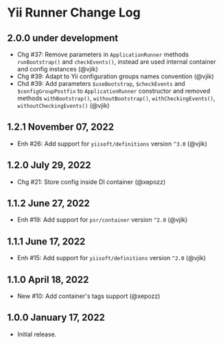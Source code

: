 # Yii Runner Change Log

## 2.0.0 under development

- Сhg #37: Remove parameters in `ApplicationRunner` methods `runBootstrap()` and `checkEvents()`, instead are used 
  internal container and config instances (@vjik) 
- Chg #39: Adapt to Yii configuration groups names convention (@vjik)
- Chd #39: Add parameters `$useBootstrap`, `$checkEvents` and `$configGroupPostfix` to `ApplicationRunner` constructor
  and removed methods `withBootstrap()`, `withoutBootstrap()`, `withCheckingEvents()`, `withoutCheckingEvents()` (@vjik) 

## 1.2.1 November 07, 2022

- Enh #26: Add support for `yiisoft/definitions` version `^3.0` (@vjik)

## 1.2.0 July 29, 2022

- Chg #21: Store config inside DI container (@xepozz)

## 1.1.2 June 27, 2022

- Enh #19: Add support for `psr/container` version `^2.0` (@vjik)

## 1.1.1 June 17, 2022

- Enh #15: Add support for `yiisoft/definitions` version `^2.0` (@vjik)

## 1.1.0 April 18, 2022

- New #10: Add container's tags support (@xepozz)

## 1.0.0 January 17, 2022

- Initial release.
